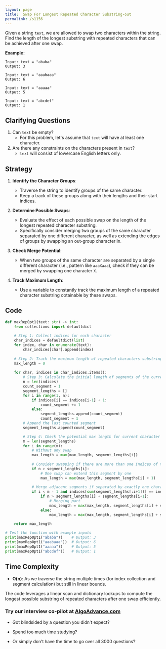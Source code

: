 ```yaml
---
layout: page
title:  Swap For Longest Repeated Character Substring-out
permalink: /s1156
---
```

Given a string `text`, we are allowed to swap two characters within the string. Find the length of the longest substring with repeated characters that can be achieved after one swap.

**Example:**
```plaintext
Input: text = "ababa"
Output: 3

Input: text = "aaabaaa"
Output: 6

Input: text = "aaaaa"
Output: 5

Input: text = "abcdef"
Output: 1
```

## Clarifying Questions
1. Can `text` be empty?
   - For this problem, let's assume that `text` will have at least one character.
2. Are there any constraints on the characters present in `text`?
   - `text` will consist of lowercase English letters only.

## Strategy
1. **Identify the Character Groups**:
   - Traverse the string to identify groups of the same character.
   - Keep a track of these groups along with their lengths and their start indices.

2. **Determine Possible Swaps**:
   - Evaluate the effect of each possible swap on the length of the longest repeated character substring.
   - Specifically consider merging two groups of the same character separated by one different character, as well as extending the edges of groups by swapping an out-group character in.

3. **Check Merge Potential**:
   - When two groups of the same character are separated by a single different character (i.e., pattern like `aaaXaaa`), check if they can be merged by swapping one character `X`.

4. **Track Maximum Length**:
   - Use a variable to constantly track the maximum length of a repeated character substring obtainable by these swaps.

## Code

```python
def maxRepOpt1(text: str) -> int:
    from collections import defaultdict
    
    # Step 1: Collect indices for each character
    char_indices = defaultdict(list)
    for index, char in enumerate(text):
        char_indices[char].append(index)
    
    # Step 2: Track the maximum length of repeated characters substring
    max_length = 0
    
    for char, indices in char_indices.items():
        # Step 3: Calculate the initial length of segments of the current character
        n = len(indices)
        count_segment = 1
        segment_lengths = []
        for i in range(1, n):
            if indices[i] == indices[i-1] + 1:
                count_segment += 1
            else:
                segment_lengths.append(count_segment)
                count_segment = 1
        # Append the last counted segment
        segment_lengths.append(count_segment)

        # Step 4: Check the potential max length for current character segments
        m = len(segment_lengths)
        for i in range(m):
            # Without any swap
            max_length = max(max_length, segment_lengths[i])
            
            # Consider swapping if there are more than one indices of this character
            if n > segment_lengths[i]:
                # One swap can extend this segment by one
                max_length = max(max_length, segment_lengths[i] + 1)
            
            # Merge adjacent segments if separated by exactly one character
            if i < m - 1 and indices[sum(segment_lengths[:i+1])] == indices[sum(segment_lengths[:i])] + segment_lengths[i] + 1:
                if n > segment_lengths[i] + segment_lengths[i+1]:
                    # Merging part
                    max_length = max(max_length, segment_lengths[i] + segment_lengths[i+1] + 1)
                else:
                    max_length = max(max_length, segment_lengths[i] + segment_lengths[i+1])
    
    return max_length

# Test the function with example inputs
print(maxRepOpt1("ababa"))    # Output: 3
print(maxRepOpt1("aaabaaa"))  # Output: 6
print(maxRepOpt1("aaaaa"))    # Output: 5
print(maxRepOpt1("abcdef"))   # Output: 1
```

## Time Complexity
- **O(n)**: As we traverse the string multiple times (for index collection and segment calculation) but still in linear bounds.

The code leverages a linear scan and dictionary lookups to compute the longest possible substring of repeated characters after one swap efficiently.


### Try our interview co-pilot at [AlgoAdvance.com](https://algoAdvance.com)

- Got blindsided by a question you didn't expect?

- Spend too much time studying?

- Or simply don't have the time to go over all 3000 questions?

